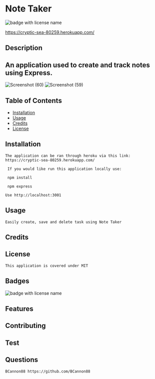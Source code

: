 # **Note Taker**

  <img src="https://img.shields.io/badge/mybadge-MIT-blue" alt="badge with license name"/>

https://cryptic-sea-80259.herokuapp.com/
  ## Description

  ## An application used to create and track notes using Express.
![Screenshot (60)](https://user-images.githubusercontent.com/81123612/124405245-b7030180-dd03-11eb-99ec-9d79449d2001.png)
![Screenshot (59)](https://user-images.githubusercontent.com/81123612/124405289-cf731c00-dd03-11eb-83a9-ee823e520244.png)


  ## Table of Contents        
   * [Installation](#Installation)
   * [Usage](#Usage)       
   * [Credits](#Credits)       
   * [License](#License)   
       
   ## Installation

    The application can be ran through heroku via this link: https://cryptic-sea-80259.herokuapp.com/       

     If you would like run this application locally use:
     
     npm install

     npm express
    
    Use http://localhost:3001
   ## Usage

    Easily create, save and delete task using Note Taker       

   ## Credits

           

   ## License

    This application is covered under MIT       

   ## Badges

   <img src="https://img.shields.io/badge/mybadge-MIT-blue" alt="badge with license name"/>      
 
   ## Features

           

   ## Contributing

           

   ## Test

        
    
   ## Questions
    BCannon88 https://github.com/BCannon88





